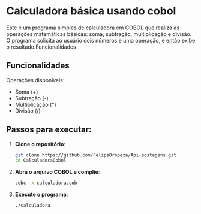# Calculadora básica usando cobol

Este é um programa simples de calculadora em COBOL que realiza as operações matemáticas básicas: soma, subtração, multiplicação e divisão. O programa solicita ao usuário dois números e uma operação, e então exibe o resultado.Funcionalidades

## Funcionalidades
Operações disponíveis:
 - Soma (+)
 - Subtração (-)
 - Multiplicação (*)
 - Divisão (/)

## Passos para executar:

1. **Clone o repositório**:
   ```bash
   git clone https://github.com/FelipeOropeza/Api-postagens.git
   cd CalculadoraCobol

2. **Abra o arquivo COBOL e complie**:
   ```bash
   cobc -x calculadora.cob
   
3. **Execute o programa**:
   ```bash
   ./calculadora
